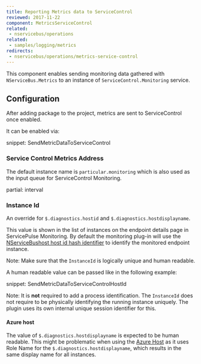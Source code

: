 ```yaml
---
title: Reporting Metrics data to ServiceControl
reviewed: 2017-11-22
component: MetricsServiceControl
related:
 - nservicebus/operations
related:
 - samples/logging/metrics
redirects:
 - nservicebus/operations/metrics-service-control
---
```



This component enables sending monitoring data gathered with `NServiceBus.Metrics` to an instance of `ServiceControl.Monitoring` service.

## Configuration

After adding package to the project, metrics are sent to ServiceControl once enabled.

It can be enabled via:

snippet: SendMetricDataToServiceControl


### Service Control Metrics Address

The default instance name is `particular.monitoring` which is also used as the input queue for ServiceControl Monitoring.

partial: interval

### Instance Id

An override for `$.diagnostics.hostid` and `$.diagnostics.hostdisplayname`.

This value is shown in the list of instances on the endpoint details page in ServicePulse Monitoring. By default the monitoring plug-in will use the [NServiceBushost host id hash identifier](/nservicebus/hosting/override-hostid.md) to identify the monitored endpoint instance.

Note: Make sure that the `InstanceId` is logically unique and human readable.

A human readable value can be passed like in the following example:

snippet: SendMetricDataToServiceControlHostId


Note: It is **not** required to add a process identification. The `InstanceId` does not require to be physically identifying the running instance uniquely. The plugin uses its own internal unique session  identifier for this.

#### Azure host

The value of `$.diagnostics.hostdisplayname` is expected to be human readable. This might be problematic when using the [Azure Host](/nservicebus/hosting/cloud-services-host/faq.md#host-identifier) as it uses Role Name for the `$.diagnostics.hostdisplayname`, which results in the same display name for all instances.

